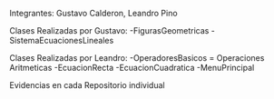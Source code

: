 Integrantes: Gustavo Calderon, Leandro Pino

Clases Realizadas por Gustavo: -FigurasGeometricas -SistemaEcuacionesLineales

Clases Realizadas por Leandro: -OperadoresBasicos = Operaciones Aritmeticas -EcuacionRecta -EcuacionCuadratica -MenuPrincipal

Evidencias en cada Repositorio individual